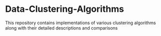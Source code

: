 # Data-Clustering-Algorithms
This repository contains implementations of various clustering algorithms along with their detailed descriptions and comparisons
